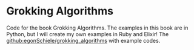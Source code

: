 # Grokking Algorithms
Code for the book Grokking Algorithms. The examples in this book are in Python, but I will create my own examples in Ruby and Elixir!
The [github:egonSchiele/grokking_algorithms](https://github.com/egonSchiele/grokking_algorithms) with example codes.
